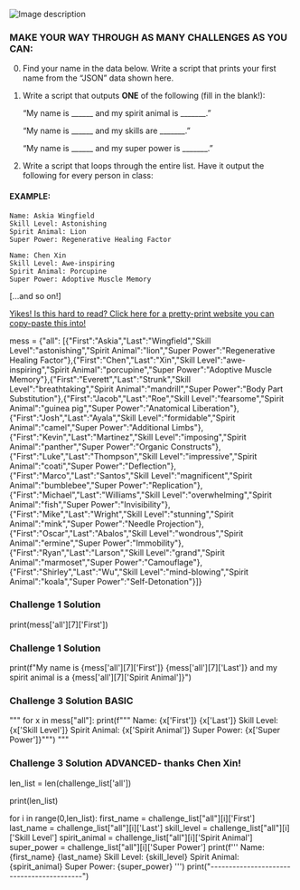 
![Image description](https://github.com/csfeeser/TLG-Python/blob/master/skill%20level.png?raw=true)

### MAKE YOUR WAY THROUGH AS MANY CHALLENGES AS YOU CAN:

0. Find your name in the data below. Write a script that prints your first name from the “JSON” data shown here.

0. Write a script that outputs **ONE** of the following (fill in the blank!):

	“My name is ______ and my spirit animal is _______.”

	“My name is ______ and my skills are _______.”

	“My name is ______ and my super power is _______.” 


0. Write a script that loops through the entire list. Have it output the following for every person in class:

#### EXAMPLE:
	
    Name: Askia Wingfield
	Skill Level: Astonishing
	Spirit Animal: Lion
	Super Power: Regenerative Healing Factor
		
	Name: Chen Xin
	Skill Level: Awe-inspiring
	Spirit Animal: Porcupine
	Super Power: Adoptive Muscle Memory

[...and so on!]

[Yikes! Is this hard to read? Click here for a pretty-print website you can copy-paste this into!](https://jsonformatter.org/json-pretty-print)

mess = {"all": [{"First":"Askia","Last":"Wingfield","Skill Level":"astonishing","Spirit Animal":"lion","Super Power":"Regenerative Healing Factor"},{"First":"Chen","Last":"Xin","Skill Level":"awe-inspiring","Spirit Animal":"porcupine","Super Power":"Adoptive Muscle Memory"},{"First":"Everett","Last":"Strunk","Skill Level":"breathtaking","Spirit Animal":"mandrill","Super Power":"Body Part Substitution"},{"First":"Jacob","Last":"Roe","Skill Level":"fearsome","Spirit Animal":"guinea pig","Super Power":"Anatomical Liberation"},{"First":"Josh","Last":"Ayala","Skill Level":"formidable","Spirit Animal":"camel","Super Power":"Additional Limbs"},{"First":"Kevin","Last":"Martinez","Skill Level":"imposing","Spirit Animal":"panther","Super Power":"Organic Constructs"},{"First":"Luke","Last":"Thompson","Skill Level":"impressive","Spirit Animal":"coati","Super Power":"Deflection"},{"First":"Marco","Last":"Santos","Skill Level":"magnificent","Spirit Animal":"bumblebee","Super Power":"Replication"},{"First":"Michael","Last":"Williams","Skill Level":"overwhelming","Spirit Animal":"fish","Super Power":"Invisibility"},{"First":"Mike","Last":"Wright","Skill Level":"stunning","Spirit Animal":"mink","Super Power":"Needle Projection"},{"First":"Oscar","Last":"Abalos","Skill Level":"wondrous","Spirit Animal":"ermine","Super Power":"Immobility"},{"First":"Ryan","Last":"Larson","Skill Level":"grand","Spirit Animal":"marmoset","Super Power":"Camouflage"},{"First":"Shirley","Last":"Wu","Skill Level":"mind-blowing","Spirit Animal":"koala","Super Power":"Self-Detonation"}]}

### Challenge 1 Solution

print(mess['all'][7]['First'])

### Challenge 1 Solution

print(f"My name is {mess['all'][7]['First']} {mess['all'][7]['Last']} and my spirit animal is a {mess['all'][7]['Spirit Animal']}")

### Challenge 3 Solution BASIC

"""
for x in mess["all"]:
    print(f"""
    Name: {x['First']} {x['Last']}
    Skill Level: {x['Skill Level']}
    Spirit Animal: {x['Spirit Animal']}
    Super Power: {x['Super Power']}""")
"""

### Challenge 3 Solution ADVANCED- thanks Chen Xin!

len_list = len(challenge_list['all'])

print(len_list)

for i in range(0,len_list):
    first_name = challenge_list["all"][i]['First']
    last_name = challenge_list["all"][i]['Last']
    skill_level = challenge_list["all"][i]['Skill Level']
    spirit_animal = challenge_list["all"][i]['Spirit Animal']
    super_power = challenge_list["all"][i]['Super Power']
    print(f'''
    Name: {first_name} {last_name}
    Skill Level: {skill_level}
    Spirit Animal: {spirit_animal}
    Super Power: {super_power}
    ''')
    print("------------------------------------------")
